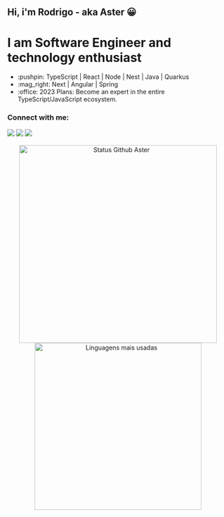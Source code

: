 ## Hi, i'm Rodrigo - aka Aster 😀

# I am Software Engineer and technology enthusiast

<ul>
   <li>:pushpin: TypeScript | React | Node | Nest | Java | Quarkus</li>
   <li>:mag_right: Next | Angular | Spring</li>
   <li>:office: 2023 Plans: Become an expert in the entire TypeScript/JavaScript ecosystem.
</ul>

### Connect with me: <br/>

<div>
<a href="https://instagram.com/rodrigaster" target="_blank"><img src="https://img.shields.io/badge/-Instagram-%23E4405F?style=for-the-badge&logo=instagram&logoColor=white" target="_blank"></a>
<a href = "mailto:contato@rodrigasterdev"><img src="https://img.shields.io/badge/Gmail-D14836?style=for-the-badge&logo=gmail&logoColor=white" target="_blank"></a>
<a href="https://www.linkedin.com/in/rodrigoaster" target="_blank"><img src="https://img.shields.io/badge/-LinkedIn-%230077B5?style=for-the-badge&logo=linkedin&logoColor=white" target="_blank"></a>   
</div>

<br/>
   
<div>
<a href="https://github.com/rodrigoaster">
<div align="center">
<img width="450em" alt="Status Github Aster" src="https://github-readme-stats.vercel.app/api?username=rodrigoaster&show_icons=true&theme=dracula" />
<img width="380em" alt="Linguagens mais usadas" src="https://github-readme-stats.vercel.app/api/top-langs/?username=rodrigoaster&layout=compact&theme=dracula"/>
</div>
</div>
